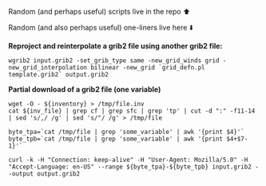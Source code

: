 Random (and perhaps useful) scripts live in the repo ⬆️

Random (and also perhaps useful) one-liners live here ⬇️

**Reproject and reinterpolate a grib2 file using another grib2 file:**
```
wgrib2 input.grib2 -set_grib_type same -new_grid_winds grid -new_grid_interpolation bilinear -new_grid `grid_defn.pl template.grib2` output.grib2
```

**Partial download of a grib2 file (one variable)**
```
wget -O - ${inventory} > /tmp/file.inv
cat ${inv_file} | grep cf | grep sfc | grep 'tp' | cut -d ":" -f11-14 | sed 's/,/ /g' | sed 's/"/ /g' > /tmp/file

byte_tpa=`cat /tmp/file | grep 'some_variable' | awk '{print $4}'`
byte_tpb=`cat /tmp/file | grep 'some_variable' | awk '{print $4+$7-1}'`

curl -k -H "Connection: keep-alive" -H "User-Agent: Mozilla/5.0" -H "Accept-Language: en-US" --range ${byte_tpa}-${byte_tpb} input.grib2 --output output.grib2
```

